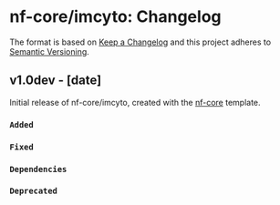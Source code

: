# nf-core/imcyto: Changelog

The format is based on [Keep a Changelog](http://keepachangelog.com/en/1.0.0/)
and this project adheres to [Semantic Versioning](http://semver.org/spec/v2.0.0.html).

## v1.0dev - [date]

Initial release of nf-core/imcyto, created with the [nf-core](http://nf-co.re/) template.

### `Added`

### `Fixed`

### `Dependencies`

### `Deprecated`
